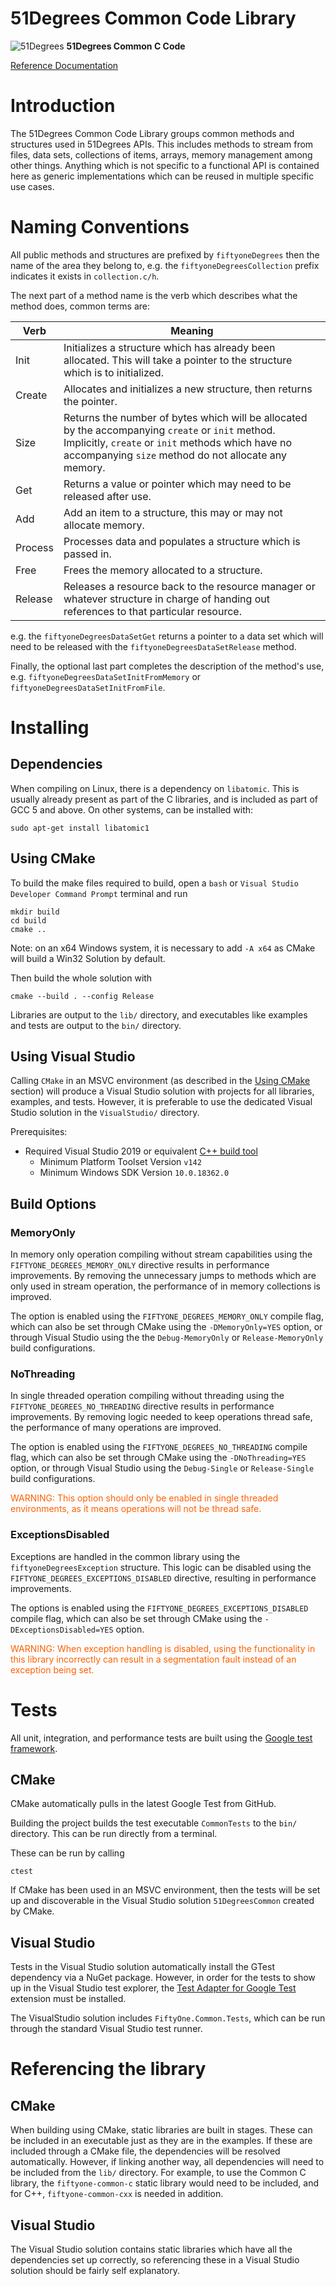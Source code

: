 # 51Degrees Common Code Library

![51Degrees](https://51degrees.com/DesktopModules/FiftyOne/Distributor/Logo.ashx?utm_source=github&utm_medium=repository&utm_content=home&utm_campaign=c-open-source "Data rewards the curious") **51Degrees Common C Code**

[Reference Documentation](https://51degrees.com/device-detection-cxx/4.4/index.html "Reference documentation")

# Introduction

The 51Degrees Common Code Library groups common methods and structures used in 51Degrees APIs. This includes methods to stream from files, data sets, collections of items, arrays, memory management among other things. Anything which is not specific to a functional API is contained here as generic implementations which can be reused in multiple specific use cases.

# Naming Conventions

All public methods and structures are prefixed by `fiftyoneDegrees` then the name of the area they belong to, e.g. the `fiftyoneDegreesCollection` prefix indicates it exists in `collection.c/h`.

The next part of a method name is the verb which describes what the method does, common terms are:

| Verb | Meaning |
|-|-|
| Init | Initializes a structure which has already been allocated. This will take a pointer to the structure which is to initialized. |
| Create | Allocates and initializes a new structure, then returns the pointer. |
| Size | Returns the number of bytes which will be allocated by the accompanying `create` or `init` method. Implicitly, `create` or `init` methods which have no accompanying `size` method do not allocate any memory. |
| Get | Returns a value or pointer which may need to be released after use. |
| Add | Add an item to a structure, this may or may not allocate memory. |
| Process | Processes data and populates a structure which is passed in. |
| Free | Frees the memory allocated to a structure. |
| Release | Releases a resource back to the resource manager or whatever structure in charge of handing out references to that particular resource. |

e.g. the `fiftyoneDegreesDataSetGet` returns a pointer to a data set which will need to be released with the `fiftyoneDegreesDataSetRelease`
method.

Finally, the optional last part completes the description of the method's use, e.g. `fiftyoneDegreesDataSetInitFromMemory` or `fiftyoneDegreesDataSetInitFromFile`.

# Installing

## Dependencies

When compiling on Linux, there is a dependency on `libatomic`. This
is usually already present as part of the C libraries, and is included
as part of GCC 5 and above. On other systems, can be installed with:

```
sudo apt-get install libatomic1
```

## Using CMake

To build the make files required to build, open a `bash` or `Visual Studio Developer Command Prompt` terminal and run

```
mkdir build
cd build
cmake .. 
```

Note: on an x64 Windows system, it is necessary to add `-A x64` as CMake will build a Win32 Solution by default.

Then build the whole solution with

```
cmake --build . --config Release
```

Libraries are output to the `lib/` directory, and executables like examples and tests are output to the `bin/` directory.

## Using Visual Studio

Calling `CMake` in an MSVC environment (as described in the [Using CMake](#Using-CMake) section) will produce a Visual Studio solution with projects for all libraries, examples, and tests. However, it is preferable to use the dedicated Visual Studio solution in the `VisualStudio/` directory.

Prerequisites:
- Required Visual Studio 2019 or equivalent [C++ build tool](https://visualstudio.microsoft.com/visual-cpp-build-tools/)
  - Minimum Platform Toolset Version `v142`
  - Minimum Windows SDK Version `10.0.18362.0`

## Build Options

### MemoryOnly

In memory only operation compiling without stream capabilities using the `FIFTYONE_DEGREES_MEMORY_ONLY` directive results in performance improvements. By removing the unnecessary jumps to methods which are only used in stream operation, the performance of in memory collections is improved.

The option is enabled using the `FIFTYONE_DEGREES_MEMORY_ONLY` compile flag, which can also be set through CMake using the `-DMemoryOnly=YES` option, or through Visual Studio using the the `Debug-MemoryOnly` or `Release-MemoryOnly` build configurations.

### NoThreading

In single threaded operation compiling without threading using the `FIFTYONE_DEGREES_NO_THREADING` directive results in performance improvements. By removing logic needed to keep operations thread safe, the performance of many operations are improved.

The option is enabled using the `FIFTYONE_DEGREES_NO_THREADING` compile flag, which can also be set through CMake using the `-DNoThreading=YES` option, or through Visual Studio using the `Debug-Single` or `Release-Single` build configurations.

<p style="color:#FF6000">WARNING: This option should only be enabled in single threaded environments, as it means operations will not be thread safe.</P>

### ExceptionsDisabled

Exceptions are handled in the common library using the `fiftyoneDegreesException` structure. This logic can be disabled using the `FIFTYONE_DEGREES_EXCEPTIONS_DISABLED` directive, resulting in performance improvements.

The options is enabled using the `FIFTYONE_DEGREES_EXCEPTIONS_DISABLED` compile flag, which can also be set through CMake using the `-DExceptionsDisabled=YES` option.

<p style="color:#FF6000">WARNING: When exception handling is disabled, using the functionality in this library incorrectly can result in a segmentation fault instead of an exception being set.<p>

# Tests

All unit, integration, and performance tests are built using the [Google test framework](https://github.com/google/googletest).

## CMake

CMake automatically pulls in the latest Google Test from GitHub.

Building the project builds the test executable `CommonTests` to the `bin/` directory. This can be run directly from a terminal.

These can be run by calling
```
ctest
```

If CMake has been used in an MSVC environment, then the tests will be set up and discoverable in the Visual Studio solution `51DegreesCommon` created by CMake.

## Visual Studio

Tests in the Visual Studio solution automatically install the GTest dependency via a NuGet package. However, in order for the tests to show up in the Visual Studio test explorer, the [Test Adapter for Google Test](https://marketplace.visualstudio.com/items?itemName=VisualCPPTeam.TestAdapterforGoogleTest) extension must be installed.

The VisualStudio solution includes `FiftyOne.Common.Tests`, which can be run through the standard Visual Studio test runner. 

# Referencing the library

## CMake

When building using CMake, static libraries are built in stages. These can be included in an executable just as they are in the examples. If these are included through a CMake file, the dependencies will be resolved automatically. However, if linking another way, all dependencies will need to be included from the `lib/` directory. For example, to use the Common C library, the `fiftyone-common-c` static library would need to be included, and for C++, `fiftyone-common-cxx` is needed in addition.

## Visual Studio

The Visual Studio solution contains static libraries which have all the dependencies set up correctly, so referencing these in a Visual Studio solution should be fairly self explanatory.